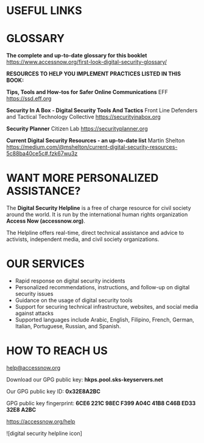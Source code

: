 # USEFUL LINKS

# GLOSSARY

**The complete and up-to-date glossary for this booklet**
https://www.accessnow.org/first-look-digital-security-glossary/

**RESOURCES TO HELP YOU IMPLEMENT PRACTICES LISTED IN THIS BOOK:**

**Tips, Tools and How-tos for Safer Online Communications**
EFF
https://ssd.eff.org

**Security In A Box - Digital Security Tools And Tactics**
Front Line Defenders and Tactical Technology Collective
https://securityinabox.org

**Security Planner**
Citizen Lab
https://securityplanner.org

**Current Digital Security Resources - an up-to-date list**
Martin Shelton
https://medium.com/@mshelton/current-digital-security-resources-5c88ba40ce5c#.fzk67wu3z

# WANT MORE PERSONALIZED ASSISTANCE?

The **Digital Security Helpline** is a free of charge resource for civil society around the world. It is run by the international human rights organization **Access Now (accessnow.org)**.

The Helpline offers real-time, direct technical assistance and advice to activists, independent media, and civil society organizations.

# OUR SERVICES

-	Rapid response on digital security incidents
-	Personalized recommendations, instructions, and follow-up on digital security issues 
-	Guidance on the usage of digital security tools
-	 Support for securing technical infrastructure, websites, and social media against attacks
-	 Supported languages include Arabic, English, Filipino, French, German, Italian, Portuguese, Russian, and Spanish.

# HOW TO REACH US

help@accessnow.org

Download our GPG public key: **hkps.pool.sks-keyservers.net**

Our GPG public key ID: **0x32E8A2BC**

GPG public key fingerprint: **6CE6 221C 98EC F399 A04C 41B8 C46B ED33 32E8 A2BC**

https://accessnow.org/help

![digital security helpline icon]

